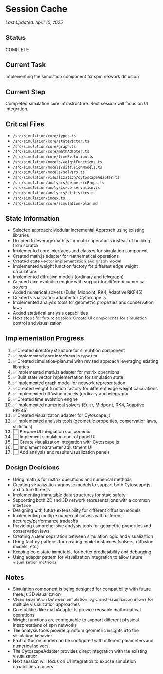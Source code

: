 # Session Cache

*Last Updated: April 10, 2025*

## Status
COMPLETE

## Current Task
Implementing the simulation component for spin network diffusion

## Current Step
Completed simulation core infrastructure. Next session will focus on UI integration.

## Critical Files
- `/src/simulation/core/types.ts`
- `/src/simulation/core/stateVector.ts`
- `/src/simulation/core/graph.ts`
- `/src/simulation/core/mathAdapter.ts`
- `/src/simulation/core/timeEvolution.ts`
- `/src/simulation/models/weightFunctions.ts`
- `/src/simulation/models/diffusionModels.ts`
- `/src/simulation/models/solvers.ts`
- `/src/simulation/visualization/cytoscapeAdapter.ts`
- `/src/simulation/analysis/geometricProps.ts`
- `/src/simulation/analysis/conservation.ts`
- `/src/simulation/analysis/statistics.ts`
- `/src/simulation/index.ts`
- `/src/simulation/core/simulation-plan.md`

## State Information
- Selected approach: Modular Incremental Approach using existing libraries
- Decided to leverage math.js for matrix operations instead of building from scratch
- Implemented core interfaces and classes for simulation component
- Created math.js adapter for mathematical operations
- Created state vector implementation and graph model
- Implemented weight function factory for different edge weight calculations
- Implemented diffusion models (ordinary and telegraph)
- Created time evolution engine with support for different numerical solvers
- Added numerical solvers (Euler, Midpoint, RK4, Adaptive RKF45)
- Created visualization adapter for Cytoscape.js
- Implemented analysis tools for geometric properties and conservation laws
- Added statistical analysis capabilities
- Next steps for future session: Create UI components for simulation control and visualization

## Implementation Progress
1. ✅ Created directory structure for simulation component
2. ✅ Implemented core interfaces in types.ts
3. ✅ Created simulation-plan.md with revised approach leveraging existing libraries
4. ✅ Implemented math.js adapter for matrix operations
5. ✅ Built state vector implementation for simulation state
6. ✅ Implemented graph model for network representation
7. ✅ Created weight function factory for different edge weight calculations
8. ✅ Implemented diffusion models (ordinary and telegraph)
9. ✅ Created time evolution engine
10. ✅ Implemented numerical solvers (Euler, Midpoint, RK4, Adaptive RKF45)
11. ✅ Created visualization adapter for Cytoscape.js
12. ✅ Implemented analysis tools (geometric properties, conservation laws, statistics)
13. ⬜ Prepare UI integration components
14. ⬜ Implement simulation control panel UI
15. ⬜ Create visualization integration with Cytoscape.js
16. ⬜ Implement parameter adjustment UI
17. ⬜ Add analysis and results visualization panels

## Design Decisions
- Using math.js for matrix operations and numerical methods
- Creating visualization-agnostic models to support both Cytoscape.js and future three.js
- Implementing immutable data structures for state safety
- Supporting both 2D and 3D network representations with a common interface
- Designing with future extensibility for different diffusion models
- Implementing multiple numerical solvers with different accuracy/performance tradeoffs
- Providing comprehensive analysis tools for geometric properties and conservation laws
- Creating a clear separation between simulation logic and visualization
- Using factory patterns for creating model instances (solvers, diffusion models, etc.)
- Keeping core state immutable for better predictability and debugging
- Using adapter pattern for visualization integration to allow future visualization methods

## Notes
- Simulation component is being designed for compatibility with future three.js 3D visualization
- Clean separation between simulation logic and visualization allows for multiple visualization approaches
- Core utilities like mathAdapter.ts provide reusable mathematical operations
- Weight functions are configurable to support different physical interpretations of spin networks
- The analysis tools provide quantum geometric insights into the simulation behavior
- Each diffusion model can be configured with different parameters and numerical solvers
- The CytoscapeAdapter provides direct integration with the existing visualization
- Next session will focus on UI integration to expose simulation capabilities to users
